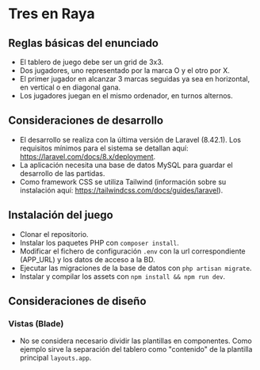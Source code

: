 # Tres en Raya

## Reglas básicas del enunciado

- El tablero de juego debe ser un grid de 3x3.
- Dos jugadores, uno representado por la marca O y el otro por X.
- El primer jugador en alcanzar 3 marcas seguidas ya sea en horizontal, en vertical o en diagonal
gana.
- Los jugadores juegan en el mismo ordenador, en turnos alternos.

## Consideraciones de desarrollo

- El desarrollo se realiza con la última versión de Laravel (8.42.1). Los requisitos mínimos para el sistema se detallan aquí: https://laravel.com/docs/8.x/deployment.
- La aplicación necesita una base de datos MySQL para guardar el desarrollo de las partidas.
- Como framework CSS se utiliza Tailwind (información sobre su instalación aquí: https://tailwindcss.com/docs/guides/laravel).

## Instalación del juego

- Clonar el repositorio.
- Instalar los paquetes PHP con `composer install`.
- Modificar el fichero de configuración `.env` con la url correspondiente (APP_URL) y los datos de acceso a la BD. 
- Ejecutar las migraciones de la base de datos con `php artisan migrate`.
- Instalar y compilar los assets con `npm install && npm run dev`.

## Consideraciones de diseño

### Vistas (Blade)

- No se considera necesario dividir las plantillas en componentes. Como ejemplo sirve la separación del tablero como "contenido" de la plantilla principal `layouts.app`.

